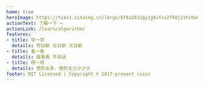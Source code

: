```yaml
---
home: true
heroImage: https://tvax1.sinaimg.cn/large/6f8a2832gy1g8vfxs2fh8j21hc0u0n2w.jpg
actionText: 了解一下 →
actionLink: /learn/algorithm/
features:
- title: 学一学
  details: 苟日新 日日新 又日新
- title: 看一看 
  details: 就看看 不说话
- title: 唠一唠
  details: 想的太多，做的太少少少少
footer: MIT Licensed | Copyright © 2017-present rixin
---
```

